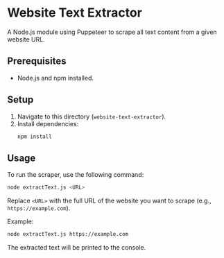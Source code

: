# Website Text Extractor

A Node.js module using Puppeteer to scrape all text content from a given website URL.

## Prerequisites

- Node.js and npm installed.

## Setup

1. Navigate to this directory (`website-text-extractor`).
2. Install dependencies:
   ```bash
   npm install
   ```

## Usage

To run the scraper, use the following command:

```bash
node extractText.js <URL>
```

Replace `<URL>` with the full URL of the website you want to scrape (e.g., `https://example.com`).

Example:
```bash
node extractText.js https://example.com
```

The extracted text will be printed to the console.
